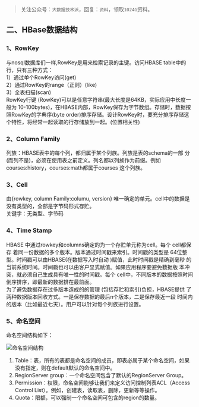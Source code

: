> 关注公众号：`大数据技术派`，回复：`资料`，领取`1024G`资料。

二、HBase数据结构
---

### 1、RowKey
与nosql数据库们一样,RowKey是用来检索记录的主键。访问HBASE table中的行，只有三种方式：  
1）通过单个RowKey访问(get)  
2）通过RowKey的range（正则）(like)  
3）全表扫描(scan)  
RowKey行键 (RowKey)可以是任意字符串(最大长度是64KB，实际应用中长度一般为 10-100bytes)，在HBASE内部，RowKey保存为字节数组。存储时，数据按照RowKey的字典序(byte order)排序存储。设计RowKey时，要充分排序存储这个特性，将经常一起读取的行存储放到一起。(位置相关性)  

### 2、Column Family
列族：HBASE表中的每个列，都归属于某个列族。列族是表的schema的一部 分(而列不是)，必须在使用表之前定义。列名都以列族作为前缀。例如 courses:history，courses:math都属于courses 这个列族。  

### 3、Cell
由{rowkey, column Family:columu, version} 唯一确定的单元。cell中的数据是没有类型的，全部是字节码形式存贮。  
关键字：无类型、字节码  

### 4、Time Stamp
HBASE 中通过rowkey和columns确定的为一个存贮单元称为cell。每个 cell都保存 着同一份数据的多个版本。版本通过时间戳来索引。时间戳的类型是 64位整型。时间戳可以由HBASE(在数据写入时自动 )赋值，此时时间戳是精确到毫秒 的当前系统时间。时间戳也可以由客户显式赋值。如果应用程序要避免数据版 本冲突，就必须自己生成具有唯一性的时间戳。每个 cell中，不同版本的数据按照时间倒序排序，即最新的数据排在最前面。  
为了避免数据存在过多版本造成的的管理 (包括存贮和索引)负担，HBASE提供 了两种数据版本回收方式。一是保存数据的最后n个版本，二是保存最近一段 时间内的版本（比如最近七天）。用户可以针对每个列族进行设置。  

### 5、命名空间
命名空间结构如下：  

![命名空间结构](https://kingcall.oss-cn-hangzhou.aliyuncs.com/blog/img/2022/01/23/18:13:19-%E5%91%BD%E5%90%8D%E7%A9%BA%E9%97%B4%E7%BB%93%E6%9E%84.png)

1) Table：表，所有的表都是命名空间的成员，即表必属于某个命名空间，如果没有指定，则在default默认的命名空间中。
2) RegionServer group：一个命名空间包含了默认的RegionServer Group。
3) Permission：权限，命名空间能够让我们来定义访问控制列表ACL（Access Control List）。例如，创建表，读取表，删除，更新等等操作。
4) Quota：限额，可以强制一个命名空间可包含的region的数量。





